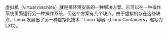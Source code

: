 虚拟机（virtual machine）就是带环境安装的一种解决方案。它可以在一种操作系统里面运行另一种操作系统，但这个方案有几个缺点。由于虚拟机存在这些缺点，Linux 发展出了另一种虚拟化技术：Linux 容器（Linux Containers，缩写为 LXC）。